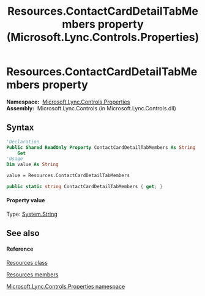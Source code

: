﻿---
title: Resources.ContactCardDetailTabMembers property  (Microsoft.Lync.Controls.Properties)
TOCTitle: 'ContactCardDetailTabMembers property '
ms:assetid: P:Microsoft.Lync.Controls.Properties.Resources.ContactCardDetailTabMembers_DI_3_UC_OCS14MrefLyncWPF
ms:mtpsurl: https://msdn.microsoft.com/en-us/library/microsoft.lync.controls.properties.resources.contactcarddetailtabmembers_di_3_uc_ocs14mreflyncwpf(v=office.15)
ms:contentKeyID: 48595449
ms.date: 07/28/2014
mtps_version: v=office.15
f1_keywords:
- Microsoft.Lync.Controls.Properties.Resources.ContactCardDetailTabMembers
dev_langs:
- CSharp
- JScript
- VB
- other
---

# Resources.ContactCardDetailTabMembers property

**Namespace:**  [Microsoft.Lync.Controls.Properties](microsoft-lync-controls-properties-namespace_1.md)  
**Assembly:**  Microsoft.Lync.Controls (in Microsoft.Lync.Controls.dll)

## Syntax

``` vb
'Declaration
Public Shared ReadOnly Property ContactCardDetailTabMembers As String
    Get
'Usage
Dim value As String

value = Resources.ContactCardDetailTabMembers
```

``` csharp
public static string ContactCardDetailTabMembers { get; }
```

#### Property value

Type: [System.String](http://msdn2.microsoft.com/en-us/library/s1wwdcbf)  

## See also

#### Reference

[Resources class](resources-class-microsoft-lync-controls-properties_1.md)

[Resources members](resources-members-microsoft-lync-controls-properties_1.md)

[Microsoft.Lync.Controls.Properties namespace](microsoft-lync-controls-properties-namespace_1.md)

